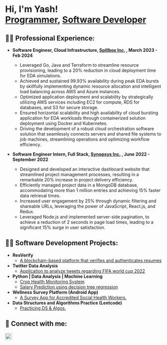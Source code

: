 <h1>Hi, I'm Yash! <br/><a href="https://github.com/YashCGandhi/">Programmer</a>, <a href="https://www.linkedin.com/in/yash-chinmay-gandhi/">Software Developer</a> 


<h2>👨‍💻 Professional Experience:</h2>

- <b>Software Engineer, Cloud Infrastructure, <a href="https://spillbox.io/"> Spillbox Inc.</a> , March 2023 - Feb 2024 </b>
  - Leveraged Go, Java and Terraform to streamline resource provisioning, leading to a 20% reduction in cloud deployment time for EDA simulations.
  - Achieved and sustained 99.93% availability during peak EDA bursts by skillfully implementing dynamic resource allocation and intelligent load balancing across AWS and Azure instances.
  - Optimized application deployment and scalability by strategically utilizing AWS services including EC2 for compute, RDS for databases, and S3 for secure storage.
  - Ensured horizontal scalability and high availability of cloud bursting application for EDA workloads through containerized solution deployment using Docker and Kubernetes.
  - Driving the development of a robust cloud orchestration software solution that seamlessly connects servers and shared file systems to job machines, streamlining operations and optimizing workflow efficiency.
  
- <b>Software Engineer Intern, Full Stack, <a href="https://www.synopsys.com/"> Synopsys Inc.</a> , June 2022 - September 2022 </b>
  - Designed and developed an interactive dashboard website that streamlined project management processes, resulting in a remarkable 20% increase in project delivery efficiency.
  - Efficiently managed project data in a MongoDB database, accommodating more than 1 million entries and achieving 15% faster data retrieval times.
  - Increased user engagement by 25% through dynamic filtering and shareable URLs, leveraging the power of JavaScript, React.js, and Redux.
  - Leveraged Node.js and implemented server-side pagination, to achieve a reduction of 2 seconds in page load times, leading to a significant 15% surge in user satisfaction.

  
<h2>👨‍💻 Software Development Projects:</h2>

- <b>ResVerify</b>
  - [A blockchain-based platform that verifies and authenticates resumes](https://github.com/YashCGandhi/ResVerify-Frontend) 
- <b>Twitter Data Analysis</b>
  - [Application to analyze tweets regarding FIFA world cup 2022](https://github.com/YashCGandhi/TwitterDataAnalysis/)
- <b>Python | Data Analysis | Machine Learning</b>
    - [Crop Health Monitoring System](https://github.com/YashCGandhi/Crop-Monitoring-System)
    - [Salary Prediction using decision tree regression](https://github.com/YashCGandhi/Salary-Prediction-using-Decision-Tree-Regression/)
- <b>Wellness Survey Platform (Android App)</b>
  - [A Survey App for Accredited Social Health Workers.](https://github.com/YashCGandhi/AarogyaPatrika/) 
- <b>Data Structures and Algorithms Practice (Leetcode)</b>
  - [Practicing  DS & Algos.](https://github.com/YashCGandhi/InterviewPrep/)  
<h2> 🤳 Connect with me:</h2>

[<img align="left" alt="JoshMadakor | LinkedIn" width="22px" src="https://cdn.jsdelivr.net/npm/simple-icons@v3/icons/linkedin.svg" />][linkedin]

[linkedin]: https://www.linkedin.com/in/yash-chinmay-gandhi/

<!--
**joshmadakor1/joshmadakor1** is a ✨ _special_ ✨ repository because its `README.md` (this file) appears on your GitHub profile.

Here are some ideas to get you started:

- 🔭 I’m currently working on ...
- 🌱 I’m currently learning ...
- 👯 I’m looking to collaborate on ...
- 🤔 I’m looking for help with ...
- 💬 Ask me about ...
- 📫 How to reach me: ...
- 😄 Pronouns: ...
- ⚡ Fun fact: ...
-->
